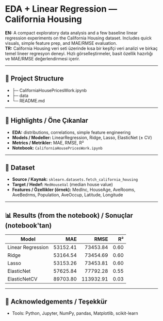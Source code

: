 # EDA + Linear Regression — California Housing

**EN:** A compact exploratory data analysis and a few baseline linear regression experiments on the California Housing dataset. Includes quick visuals, simple feature prep, and MAE/RMSE evaluation.  
**TR:** California Housing veri seti üzerinde kısa bir keşifçi veri analizi ve birkaç temel lineer regresyon deneyi. Hızlı görselleştirmeler, basit özellik hazırlığı ve MAE/RMSE değerlendirmesi içerir.

---

## 📁 Project Structure
- ├─ CaliforniaHousePricesWork.ipynb
- ├─ data
- └─ README.md

---

## 🔎 Highlights / Öne Çıkanlar
- **EDA:** distributions, correlations, simple feature engineering
- **Models / Modeller:** LinearRegression, Ridge, Lasso, ElasticNet (± CV)
- **Metrics / Metrikler:** MAE, RMSE, R²
- **Notebook:** `CaliforniaHousePricesWork.ipynb`

---

## 🧰 Dataset
- **Source / Kaynak:** `sklearn.datasets.fetch_california_housing`
- **Target / Hedef:** `MedHouseVal` (median house value)
- **Features / Özellikler (örnek):** MedInc, HouseAge, AveRooms, AveBedrms, Population, AveOccup, Latitude, Longitude

---

## 📊 Results (from the notebook) / Sonuçlar (notebook'tan)
| Model | MAE | RMSE | R² |
|---|---:|---:|---:|
| Linear Regression | 53152.41 | 73453.84 | 0.60 |
| Ridge | 53164.54 | 73454.69 | 0.60 |
| Lasso | 53153.26 | 73453.81 | 0.60 |
| ElasticNet | 57625.84 | 77792.28 | 0.55 |
| ElasticNetCV | 89703.80 | 113932.91 | 0.03 |

---

## 🙌 Acknowledgements / Teşekkür
- Tools: Python, Jupyter, NumPy, pandas, Matplotlib, scikit-learn



  
